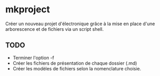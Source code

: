 # mkproject
Créer un nouveau projet d'électronique grâce à la mise en place d'une arborescence et de fichiers via un script shell.

## TODO
- Terminer l'option -f
- Créer les fichiers de présentation de chaque dossier (.md)
- Créer les modèles de fichiers selon la nomenclature choisie.
